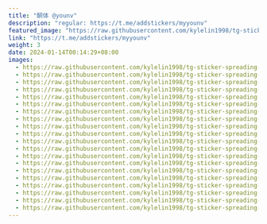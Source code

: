 ```yaml
---
title: "酮体 @younv"
description: "regular: https://t.me/addstickers/myyounv"
featured_image: "https://raw.githubusercontent.com/kylelin1998/tg-sticker-spreading-worldwide-images/main/img/b4426e17-c27d-4ce6-b703-72659f8dd1a8.jpg"
link: "https://t.me/addstickers/myyounv"
weight: 3
date: 2024-01-14T00:14:29+08:00
images:
  - https://raw.githubusercontent.com/kylelin1998/tg-sticker-spreading-worldwide-images/main/img/b4426e17-c27d-4ce6-b703-72659f8dd1a8.jpg
  - https://raw.githubusercontent.com/kylelin1998/tg-sticker-spreading-worldwide-images/main/img/37ca8ce3-8603-4dc5-ae1e-bd3f551626f0.jpg
  - https://raw.githubusercontent.com/kylelin1998/tg-sticker-spreading-worldwide-images/main/img/94ba419a-0431-40ff-96d7-1722e24431ec.jpg
  - https://raw.githubusercontent.com/kylelin1998/tg-sticker-spreading-worldwide-images/main/img/9fc9574c-6d7f-4b9f-89cc-c9a0c673dfba.jpg
  - https://raw.githubusercontent.com/kylelin1998/tg-sticker-spreading-worldwide-images/main/img/19c0e7d6-8d59-4ea4-be2f-8da642a3aa12.jpg
  - https://raw.githubusercontent.com/kylelin1998/tg-sticker-spreading-worldwide-images/main/img/b5d3ff37-65c0-4bf8-aec1-38b87af10686.jpg
  - https://raw.githubusercontent.com/kylelin1998/tg-sticker-spreading-worldwide-images/main/img/cc5ee029-2589-48b0-b799-603d4b657bde.jpg
  - https://raw.githubusercontent.com/kylelin1998/tg-sticker-spreading-worldwide-images/main/img/455247f2-b62a-4499-a995-5541e6f760eb.jpg
  - https://raw.githubusercontent.com/kylelin1998/tg-sticker-spreading-worldwide-images/main/img/6d300011-52da-4d64-bef1-a87dff7653ba.jpg
  - https://raw.githubusercontent.com/kylelin1998/tg-sticker-spreading-worldwide-images/main/img/95dbf049-7dd9-4147-a4d4-b22b9a9914cd.jpg
  - https://raw.githubusercontent.com/kylelin1998/tg-sticker-spreading-worldwide-images/main/img/5c7e55f7-7d05-4207-9ee4-e070f2436fe2.jpg
  - https://raw.githubusercontent.com/kylelin1998/tg-sticker-spreading-worldwide-images/main/img/f1dcd021-84f2-4507-a077-adc11b20608e.jpg
  - https://raw.githubusercontent.com/kylelin1998/tg-sticker-spreading-worldwide-images/main/img/a6c1e333-85d8-4ee0-9a8f-9588a57ac9bd.jpg
  - https://raw.githubusercontent.com/kylelin1998/tg-sticker-spreading-worldwide-images/main/img/c9f9fa1d-c850-4db3-951b-797625ab890d.jpg
  - https://raw.githubusercontent.com/kylelin1998/tg-sticker-spreading-worldwide-images/main/img/2e28cdd8-e869-4a12-ad88-5455fe0b7008.jpg
  - https://raw.githubusercontent.com/kylelin1998/tg-sticker-spreading-worldwide-images/main/img/c19efd66-9101-4dea-aa35-0980d3b0e819.jpg
  - https://raw.githubusercontent.com/kylelin1998/tg-sticker-spreading-worldwide-images/main/img/e04def61-f11f-4b4d-853a-c54f5ecb91e9.jpg
  - https://raw.githubusercontent.com/kylelin1998/tg-sticker-spreading-worldwide-images/main/img/4a3705d0-5a6f-4caa-9266-f68f318d7c78.jpg
  - https://raw.githubusercontent.com/kylelin1998/tg-sticker-spreading-worldwide-images/main/img/a146eba6-e21a-425e-9fd5-ca82ccc3848c.jpg
  - https://raw.githubusercontent.com/kylelin1998/tg-sticker-spreading-worldwide-images/main/img/cf7e6d65-1547-454e-ba56-c73107086db4.jpg
---
```


